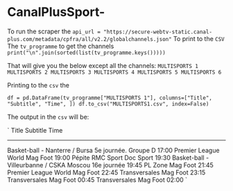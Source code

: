 # CanalPlusSport-

To run the scraper the `api_url = "https://secure-webtv-static.canal-plus.com/metadata/cpfra/all/v2.2/globalchannels.json"`
To print to the `CSV` The `tv_programme` to get the channels `print("\n".join(sorted(list(tv_programme.keys()))))`

That will give you the below except all the channels:
`MULTISPORTS 1 MULTISPORTS 2 MULTISPORTS 3 MULTISPORTS 4 MULTISPORTS 5 MULTISPORTS 6`

Printing to the `csv` the

`df = pd.DataFrame(tv_programme["MULTISPORTS 1"], columns=["Title", "Subtitle", "Time", ]) df.to_csv("MULTISPORTS1.csv", index=False)`

The output in the `csv` will be:

`
Title Subtitle Time

---

Basket-ball - Nanterre / Bursa 5e journée. Groupe D 17:00
Premier League World Mag Foot 19:00
Pépite RMC Sport Doc Sport 19:30
Basket-ball - Villeurbanne / CSKA Moscou 16e journée 19:45
PL Zone Mag Foot 21:45
Premier League World Mag Foot 22:45
Transversales Mag Foot 23:15
Transversales Mag Foot 00:45
Transversales Mag Foot 02:00
`
